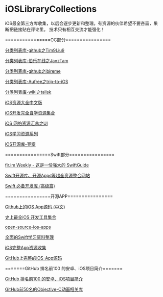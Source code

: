 # iOSLibraryCollections
iOS最全第三方库收集，以后会逐步更新和整理。有资源的伙伴希望不要吝啬，果断把链接贴在评论里。
技术只有相互交流才能强化！

================OC部分================

[分类列表库-github之Tim9Liu9][1]

[分类列表库-伯乐在线之JanzTam ][2]

[分类列表库-github之ibireme][3]

[分类列表库-Aufree之trip-to-iOS][4]

[分类列表库-wiki之talisk][5]

[iOS资源大全中文版][6]

[iOS开发完全自学资源集合][7]

[iOS 网络资源汇总之UI][8]

[iOS学习资源系列][9]

[iOS开源库-豆瓣][10]

================Swift部分================

[fir.im Weekly - 这是一份强大的 SwiftGuide][11]

[Swift开源库、开源Apps等超全资源整合网站][12]

[Swift 必备开发库 (高级篇)][13]

================开源APP================

[Github上的iOS App源码 (中文)][14]

[史上最全iOS 开发工具集合][15]

[open-source-ios-apps][16]

[全面的Swift学习资料整理][17]

[iOS完整App资源收集][18]

[GitHub上完整的iOS-App源码][19]

=======GitHub 排名前100 的安卓、iOS项目简介=======

[GitHub 排名前100 的安卓、iOS项目简介][20]

[GitHub前50名的Objective-C动画相关库][21]


  [1]: https://github.com/liuyuanming/TimLiu-iOS
  [2]: http://ios.jobbole.com/84684/
  [3]: http://github.ibireme.com/github/list/ios/
  [4]: https://github.com/Aufree/trip-to-iOS
  [5]: http://wiki.talisk.cn/iOS/iOS%E5%BC%80%E5%8F%91%E5%B8%B8%E7%94%A8%E5%BA%93.html?hmsr=toutiao.io&utm_medium=toutiao.io&utm_source=toutiao.io
  [6]: https://github.com/liuyuanming/awesome-ios-cn
  [7]: http://www.jianshu.com/p/d70041eb25d7?hmsr=toutiao.io&utm_medium=toutiao.io&utm_source=toutiao.io
  [8]: http://www.jianshu.com/p/2ba717122951?hmsr=toutiao.io&utm_medium=toutiao.io&utm_source=toutiao.io
  [9]: http://www.shavekevin.com/2016/04/06/iosxuexiziyuanyi
  [10]: https://www.douban.com/note/276160185/?type=like
  [11]: http://blog.fir.im/fir_im_weekly160512/?hmsr=toutiao.io&utm_medium=toutiao.io&utm_source=toutiao.io
  [12]: http://www.ioscookies.com
  [13]: http://www.jianshu.com/p/f38f1882dcc7?hmsr=toutiao.io&utm_medium=toutiao.io&utm_source=toutiao.io
  [14]: http://www.jianshu.com/p/06753d40d3d9?utm_campaign=haruki&utm_content=note&utm_medium=reader_share&utm_source=weibo
  [15]: http://www.code4app.com/forum.php?mod=viewthread&tid=7768&page=1&extra=#pid34884
  [16]: https://github.com/dkhamsing/open-source-ios-apps
  [17]: http://ios.jobbole.com/85463/
  [18]: http://www.henishuo.com/ios-app-fully-code/?hmsr=toutiao.io&utm_medium=toutiao.io&utm_source=toutiao.io
  [19]: https://www.zhihu.com/question/28518265/answer/88750562
  [20]: http://www.devstore.cn/essay/essayInfo/6485.html
  [21]: http://mp.weixin.qq.com/s?__biz=MjM5OTM0MzIwMQ==&mid=2652545591&idx=1&sn=88967524c1b2c4f008ca6f84454ebfab&scene=23&srcid=0603oZQh7Cn8BJgZuNby6518#rd
